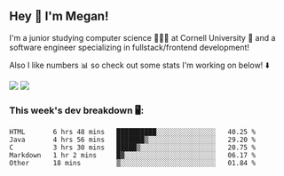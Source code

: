 ## Hey 👋 I'm Megan! 
I'm a junior studying computer science 👩🏻‍💻 at Cornell University 🐻 and a software engineer specializing in fullstack/frontend development!

Also I like numbers 📊 so check out some stats I'm working on below! ⬇️

<img src="https://github-readme-stats.meganyin13.vercel.app/api?username=meganyin13&show_icons=true&hide=stars&count_private=true" />

<img src="https://github-readme-stats.meganyin13.vercel.app/api/top-langs/?username=meganyin13&layout=compact&hide=Jupyter%20Notebook" />

### This week's dev breakdown 🖥:
<!--START_SECTION:waka-->
```text
HTML       6 hrs 48 mins   ██████████░░░░░░░░░░░░░░░   40.25 % 
Java       4 hrs 56 mins   ███████▒░░░░░░░░░░░░░░░░░   29.20 % 
C          3 hrs 30 mins   █████▒░░░░░░░░░░░░░░░░░░░   20.75 % 
Markdown   1 hr 2 mins     █▓░░░░░░░░░░░░░░░░░░░░░░░   06.17 % 
Other      18 mins         ▒░░░░░░░░░░░░░░░░░░░░░░░░   01.84 % 
```
<!--END_SECTION:waka-->
